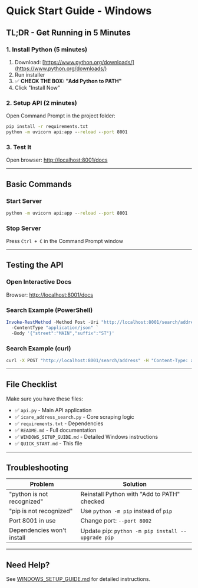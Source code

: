 # Quick Start Guide - Windows

## TL;DR - Get Running in 5 Minutes

### 1. Install Python (5 minutes)
1. Download: [https://www.python.org/downloads/](https://www.python.org/downloads/)
2. Run installer
3. ✅ **CHECK THE BOX: "Add Python to PATH"**
4. Click "Install Now"

### 2. Setup API (2 minutes)
Open Command Prompt in the project folder:
```cmd
pip install -r requirements.txt
python -m uvicorn api:app --reload --port 8001
```

### 3. Test It
Open browser: [http://localhost:8001/docs](http://localhost:8001/docs)

---

## Basic Commands

### Start Server
```cmd
python -m uvicorn api:app --reload --port 8001
```

### Stop Server
Press `Ctrl + C` in the Command Prompt window

---

## Testing the API

### Open Interactive Docs
Browser: [http://localhost:8001/docs](http://localhost:8001/docs)

### Search Example (PowerShell)
```powershell
Invoke-RestMethod -Method Post -Uri "http://localhost:8001/search/address" `
  -ContentType "application/json" `
  -Body '{"street":"MAIN","suffix":"ST"}'
```

### Search Example (curl)
```cmd
curl -X POST "http://localhost:8001/search/address" -H "Content-Type: application/json" -d "{\"street\":\"MAIN\",\"suffix\":\"ST\"}"
```

---

## File Checklist

Make sure you have these files:
- ✅ `api.py` - Main API application
- ✅ `icare_address_search.py` - Core scraping logic
- ✅ `requirements.txt` - Dependencies
- ✅ `README.md` - Full documentation
- ✅ `WINDOWS_SETUP_GUIDE.md` - Detailed Windows instructions
- ✅ `QUICK_START.md` - This file

---

## Troubleshooting

| Problem | Solution |
|---------|----------|
| "python is not recognized" | Reinstall Python with "Add to PATH" checked |
| "pip is not recognized" | Use `python -m pip` instead of `pip` |
| Port 8001 in use | Change port: `--port 8002` |
| Dependencies won't install | Update pip: `python -m pip install --upgrade pip` |

---

## Need Help?
See [WINDOWS_SETUP_GUIDE.md](WINDOWS_SETUP_GUIDE.md) for detailed instructions.
